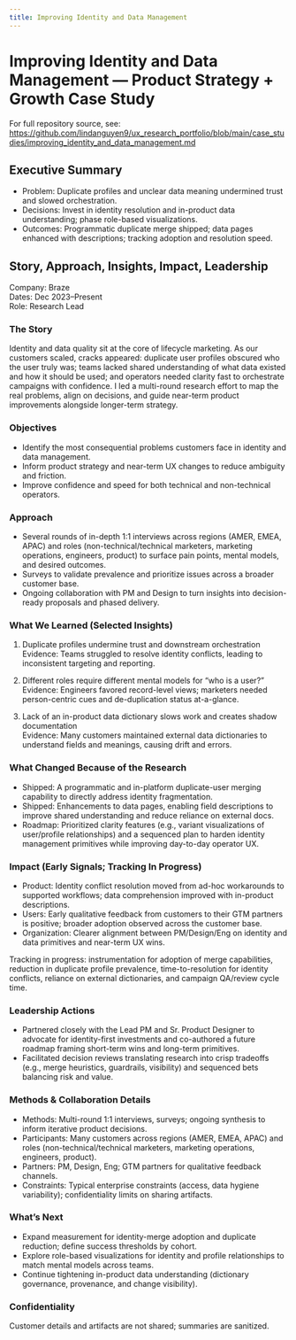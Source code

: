 ```yaml
---
title: Improving Identity and Data Management
---
```


# Improving Identity and Data Management — Product Strategy + Growth Case Study

For full repository source, see:
https://github.com/lindanguyen9/ux_research_portfolio/blob/main/case_studies/improving_identity_and_data_management.md

## Executive Summary
- Problem: Duplicate profiles and unclear data meaning undermined trust and slowed orchestration.
- Decisions: Invest in identity resolution and in-product data understanding; phase role-based visualizations.
- Outcomes: Programmatic duplicate merge shipped; data pages enhanced with descriptions; tracking adoption and resolution speed.

## Story, Approach, Insights, Impact, Leadership
Company: Braze  
Dates: Dec 2023–Present  
Role: Research Lead

### The Story
Identity and data quality sit at the core of lifecycle marketing. As our customers scaled, cracks appeared: duplicate user profiles obscured who the user truly was; teams lacked shared understanding of what data existed and how it should be used; and operators needed clarity fast to orchestrate campaigns with confidence. I led a multi-round research effort to map the real problems, align on decisions, and guide near-term product improvements alongside longer-term strategy.

### Objectives
- Identify the most consequential problems customers face in identity and data management.
- Inform product strategy and near-term UX changes to reduce ambiguity and friction.
- Improve confidence and speed for both technical and non-technical operators.

### Approach
- Several rounds of in-depth 1:1 interviews across regions (AMER, EMEA, APAC) and roles (non-technical/technical marketers, marketing operations, engineers, product) to surface pain points, mental models, and desired outcomes.
- Surveys to validate prevalence and prioritize issues across a broader customer base.
- Ongoing collaboration with PM and Design to turn insights into decision-ready proposals and phased delivery.

### What We Learned (Selected Insights)
1) Duplicate profiles undermine trust and downstream orchestration  
   Evidence: Teams struggled to resolve identity conflicts, leading to inconsistent targeting and reporting.

2) Different roles require different mental models for “who is a user?”  
   Evidence: Engineers favored record-level views; marketers needed person-centric cues and de-duplication status at-a-glance.

3) Lack of an in-product data dictionary slows work and creates shadow documentation  
   Evidence: Many customers maintained external data dictionaries to understand fields and meanings, causing drift and errors.

### What Changed Because of the Research
- Shipped: A programmatic and in-platform duplicate-user merging capability to directly address identity fragmentation.
- Shipped: Enhancements to data pages, enabling field descriptions to improve shared understanding and reduce reliance on external docs.
- Roadmap: Prioritized clarity features (e.g., variant visualizations of user/profile relationships) and a sequenced plan to harden identity management primitives while improving day-to-day operator UX.

### Impact (Early Signals; Tracking In Progress)
- Product: Identity conflict resolution moved from ad-hoc workarounds to supported workflows; data comprehension improved with in-product descriptions.
- Users: Early qualitative feedback from customers to their GTM partners is positive; broader adoption observed across the customer base.
- Organization: Clearer alignment between PM/Design/Eng on identity and data primitives and near-term UX wins.

Tracking in progress: instrumentation for adoption of merge capabilities, reduction in duplicate profile prevalence, time-to-resolution for identity conflicts, reliance on external dictionaries, and campaign QA/review cycle time.

### Leadership Actions
- Partnered closely with the Lead PM and Sr. Product Designer to advocate for identity-first investments and co-authored a future roadmap framing short-term wins and long-term primitives.
- Facilitated decision reviews translating research into crisp tradeoffs (e.g., merge heuristics, guardrails, visibility) and sequenced bets balancing risk and value.

### Methods & Collaboration Details
- Methods: Multi-round 1:1 interviews, surveys; ongoing synthesis to inform iterative product decisions.
- Participants: Many customers across regions (AMER, EMEA, APAC) and roles (non-technical/technical marketers, marketing operations, engineers, product).
- Partners: PM, Design, Eng; GTM partners for qualitative feedback channels.
- Constraints: Typical enterprise constraints (access, data hygiene variability); confidentiality limits on sharing artifacts.

### What’s Next
- Expand measurement for identity-merge adoption and duplicate reduction; define success thresholds by cohort.
- Explore role-based visualizations for identity and profile relationships to match mental models across teams.
- Continue tightening in-product data understanding (dictionary governance, provenance, and change visibility).

### Confidentiality
Customer details and artifacts are not shared; summaries are sanitized.

